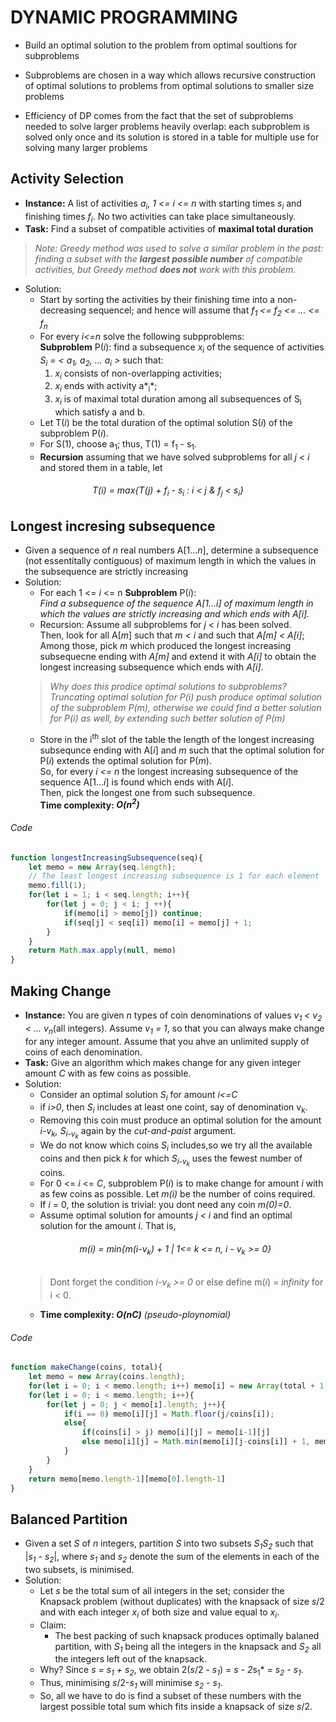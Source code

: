 # DYNAMIC PROGRAMMING
* Build an optimal solution to the problem from optimal soultions for subproblems
	
* Subproblems are chosen in a way which allows recursive construction of optimal solutions to problems from optimal solutions to smaller size problems

* Efficiency of DP comes from the fact that the set of subproblems needed to solve larger problems heavily overlap: each subproblem is solved only once and its solution is stored in a table for multiple use for solving many larger problems

## Activity Selection
* **Instance:** A list of activities *a<sub>i</sub>*, *1  <= i <= n* with starting times *s<sub>i</sub>* and finishing times *f<sub>i</sub>*. No two activities can take place simultaneously.
* **Task:** Find a subset of compatible activities of **maximal total duration**
> *Note: Greedy method was used to solve a similar problem in the past: finding a subset with the **largest possible number** of compatible activities, but Greedy method **does not** work with this problem.*
* Solution:
	* Start by sorting the activities by their finishing time into a non-decreasing sequencel; and hence will assume that *f<sub>1</sub> <= f<sub>2</sub> <=  ... <= f<sub>n</sub>*
	* For every *i<=n* solve the following subpproblems: <br />
	**Subproblem** P(*i*): find a subsequence *x<sub>i</sub>* of the sequence of activities *S<sub>i</sub> = < a<sub>1</sub>, a<sub>2</sub>, ... a<sub>i</sub> >* such that:
		1. *x<sub>i</sub>* consists of non-overlapping activities;
		2. *x<sub>i</sub>* ends with activity a*<sub>i</sub>*;
		3. *x<sub>i</sub>* is of maximal total duration among all subsequences of S<sub>i</sub> which satisfy a and b.
	* Let T(*i*) be the total duration of the optimal solution S(*i*) of the subproblem P(*i*).
	* For S(1), choose a<sub>1</sub>; thus, T(1) = f<sub>1</sub> - s<sub>1</sub>.
	* **Recursion** assuming that we have solved subproblems for all *j < i* and stored them in a table, let <br />
###### <div align="center"> T(*i*) = max{T(j) + f<sub>i</sub> - s<sub>i</sub> : *i < j & f<sub>j</sub> < s<sub>i</sub>*} </div>

## Longest incresing subsequence
* Given a sequence of *n* real numbers A[1...*n*], determine a subsequence (not essentitally contiguous) of maximum length in which the values in the subsequence are strictly increasing
* Solution:
	* For each 1 <= *i* <= n **Subproblem** P(*i*):<br /> *Find a subsequence of the sequence A[1...i] of maximum length in which the values are strictly increasing and which ends with A[i].*
	* Recursion: Assume all subproblems for *j < i* has been solved. <br /> Then, look for all A[*m*] such that *m < i* and such that *A[m] < A[i]*; <br /> Among those, pick *m* which produced the longest increasing subsequecne ending with *A[m]* and extend it with *A[i]* to obtain the longest increasing subsequence which ends with *A[i]*.
	> *Why does this prodice optimal solutions to subproblems?<br /> Truncating optimal solution for P(i) push produce optimal solution of the subproblem P(m), otherwise we could find a better solution for P(i) as well, by extending such better solution of P(m)*
	* Store in the i<sup>th</sup> slot of the table the length of the longest increasing subsequnce ending with A[*i*] and *m* such that the optimal solution for P(*i*) extends the optimal solution for P(*m*). <br /> So, for every *i <= n* the longest increasing subsequence of the sequence A[1...*i*] is found which ends with A[*i*]. <br /> Then, pick the longest one from such subsequence. <br /> **Time complexity: *O(n<sup>2</sup>)***
###### Code
```javascript 
function longestIncreasingSubsequence(seq){
	let memo = new Array(seq.length);
	// The least longest increasing subsequence is 1 for each element
	memo.fill(1);
	for(let i = 1; i < seq.length; i++){
		for(let j = 0; j < i; j ++){
			if(memo[i] > memo[j]) continue;
			if(seq[j] < seq[i]) memo[i] = memo[j] + 1;
		}
	}
	return Math.max.apply(null, memo)
}
```
## Making Change
* **Instance:** You are given *n* types of coin denominations of values *v<sub>1</sub> < v<sub>2</sub> < ... v<sub>n</sub>*(all integers). Assume *v<sub>1</sub> = 1*, so that you can always make change for any integer amount. Assume that you ahve an unlimited supply of coins of each denomination.
* **Task:** Give an algorithm which makes change for any given integer amount *C* with as few coins as possible.
* Solution:
	* Consider an optimal solution *S<sub>i</sub>* for amount *i<=C*
	* if *i>0*, then *S<sub>i</sub>* includes at least one coint, say of denomination v<sub>k</sub>.
	* Removing this coin must produce an optimal solution for the amount *i-v<sub>k</sub>,  S<sub>i-v<sub>k</sub></sub>* again by the *cut-and-paist* argument.
	* We do not know which coins *S<sub>i</sub>* includes,so we try all the available coins and then pick *k* for which *S<sub>i-v<sub>k</sub></sub>* uses the fewest number of coins.
	* For 0 <= *i* <= *C*, subproblem P(*i*) is to make change for amount *i* with as few coins as possible. Let *m(i)* be the number of coins required.
	* If *i* = 0, the solution is trivial: you dont need any coin *m(0)=0*.
	* Assume optimal solution for amounts *j < i* and find an optimal solution for the amount *i*. That is, <br />
	###### <div align="center"> m(*i*) = min{*m(i-v<sub>k</sub>) + 1* | *1<= k <= n, i - v<sub>k</sub> >= 0*}</div>
	> Dont forget the condition *i-v<sub>k</sub> >= 0* or else define m(*i*) = *infinity* for i < 0.
	* **Time complexity: *O(nC)*** *(pseudo-ploynomial)*
###### Code
``` javascript
function makeChange(coins, total){
	let memo = new Array(coins.length);
	for(let i = 0; i < memo.length; i++) memo[i] = new Array(total + 1).fill(0);
	for(let i = 0; i < memo.length; i++){
		for(let j = 0; j < memo[i].length; j++){
			if(i == 0) memo[i][j] = Math.floor(j/coins[i]);
			else{
				if(coins[i] > j) memo[i][j] = memo[i-1][j]
				else memo[i][j] = Math.min(memo[i][j-coins[i]] + 1, memo[i-1][j])
			}
		}
	}
	return memo[memo.length-1][memo[0].length-1]
}
```

## Balanced Partition
* Given a set *S* of *n* integers, partition *S* into two subsets *S<sub>1</sub>S<sub>2</sub>* such that |*s<sub>1</sub> - s<sub>2</sub>*|, where *s<sub>1</sub>* and *s<sub>2</sub>* denote the sum of the elements in each of the two subsets, is minimised. 
* Solution:
	* Let *s* be the total sum of all integers in the set; consider the Knapsack problem (without duplicates) with the knapsack of size *s*/2 and with each integer *x<sub>i</sub>* of both size and value equal to *x<sub>i</sub>*.
	* Claim:
		* The best packing of such knapsack produces optimally balaned partition, with *S<sub>1</sub>* being all the integers in the knapsack and *S<sub>2</sub>* all the integers left out of the knapsack.
	* Why? Since *s = s<sub>1</sub> + s<sub>2</sub>*, we obtain 2(*s*/2 - *s<sub>1</sub>*) = *s - 2*s<sub>1</sub>* = *s<sub>2</sub> - s<sub>1</sub>*.
	* Thus, minimising *s*/2-*s<sub>1</sub>* will minimise *s<sub>2</sub> - s<sub>1</sub>*.
	* So, all we have to do is find a subset of these numbers with the largest possible total sum which fits inside a knapsack of size *s*/2.
	